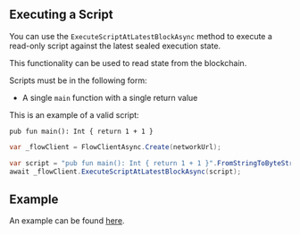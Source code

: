 ## Executing a Script

You can use the `ExecuteScriptAtLatestBlockAsync` method to execute a read-only script against the latest sealed execution state.

This functionality can be used to read state from the blockchain.

Scripts must be in the following form:

- A single `main` function with a single return value

This is an example of a valid script:

```
pub fun main(): Int { return 1 + 1 }
```

```csharp
var _flowClient = FlowClientAsync.Create(networkUrl);

var script = "pub fun main(): Int { return 1 + 1 }".FromStringToByteString();
await _flowClient.ExecuteScriptAtLatestBlockAsync(script);
```

## Example

An example can be found [here](https://github.com/tyronbrand/flow.net/blob/main/examples/Flow.Net.Examples/ScriptExamples.cs).
